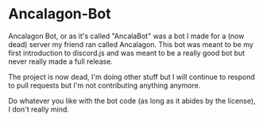 # Ancalagon-Bot
Ancalagon Bot, or as it's called "AncalaBot" was a bot I made for a (now dead) server my friend ran called Ancalagon. This bot was meant to be my first introduction to discord.js and was meant to be a really good bot but never really made a full release.

The project is now dead, I'm doing other stuff but I will continue to respond to pull requests but I'm not contributing anything anymore.

Do whatever you like with the bot code (as long as it abides by the license), I don't really mind.

